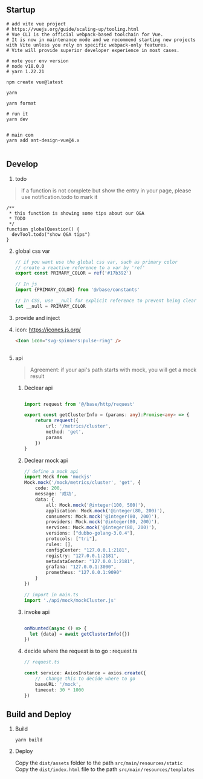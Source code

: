 ## Startup

```shell
# add vite vue project
# https://vuejs.org/guide/scaling-up/tooling.html
# Vue CLI is the official webpack-based toolchain for Vue. 
# It is now in maintenance mode and we recommend starting new projects with Vite unless you rely on specific webpack-only features. 
# Vite will provide superior developer experience in most cases.

# note your env version
# node v18.0.0
# yarn 1.22.21

npm create vue@latest

yarn

yarn format

# run it
yarn dev


# main com
yarn add ant-design-vue@4.x


```

## Develop

1. todo
> if a function is not complete but show the entry in your page, 
> please use notification.todo to mark it
```shell
/**
 * this function is showing some tips about our Q&A
 * TODO
 */
function globalQuestion() {
  devTool.todo("show Q&A tips")
}
```
2. global css var 
   ```js
   // if you want use the global css var, such as primary color
   // create a reactive reference to a var by 'ref'
   export const PRIMARY_COLOR = ref('#17b392')
   
   // In js
   import {PRIMARY_COLOR} from '@/base/constants'
   
   // In CSS, use __null for explicit reference to prevent being cleared by code formatting.
   let __null = PRIMARY_COLOR
   
   ```

3. provide and inject

  

4. icon: https://icones.js.org/

   ```html
   <Icon icon="svg-spinners:pulse-ring" />
     
   ```

5. api

   > Agreement: if your api's path starts with mock, you will get a mock result

   1. Declear api

      ```ts
      
      import request from '@/base/http/request'
      
      export const getClusterInfo = (params: any):Promise<any> => {
          return request({
              url: '/metrics/cluster',
              method: 'get',
              params
          })
      }
      
      ```

      

   2. Declear mock api

      ```ts
      // define a mock api
      import Mock from 'mockjs'
      Mock.mock('/mock/metrics/cluster', 'get', {
          code: 200,
          message: '成功',
          data: {
              all: Mock.mock('@integer(100, 500)'),
              application: Mock.mock('@integer(80, 200)'),
              consumers: Mock.mock('@integer(80, 200)'),
              providers: Mock.mock('@integer(80, 200)'),
              services: Mock.mock('@integer(80, 200)'),
              versions: ["dubbo-golang-3.0.4"],
              protocols: ["tri"],
              rules: [],
              configCenter: "127.0.0.1:2181",
              registry: "127.0.0.1:2181",
              metadataCenter: "127.0.0.1:2181",
              grafana: "127.0.0.1:3000",
              prometheus: "127.0.0.1:9090"
          }
      })
      
      // import in main.ts
      import './api/mock/mockCluster.js'
      
      ```

   3. invoke api

      ```ts
      
      onMounted(async () => {
        let {data} = await getClusterInfo({})
      })
      ```

   4. decide where the request is to go : request.ts

      ```ts
      // request.ts
      
      const service: AxiosInstance = axios.create({
          //  change this to decide where to go
          baseURL: '/mock',
          timeout: 30 * 1000
      })
      ```


## Build and Deploy

1. Build

   ```shell
   yarn build
   ```

2. Deploy

   Copy the `dist/assets` folder to the path `src/main/resources/static`
   Copy the `dist/index.html` file to the path `src/main/resources/templates`

